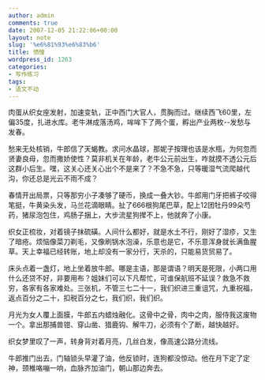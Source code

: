 ```yaml
---
author: admin
comments: true
date: 2007-12-05 21:22:06+00:00
layout: note
slug: '%e6%81%93%e6%83%b6'
title: 恓惶
wordpress_id: 1263
categories:
- 写作练习
tags:
- 语文不动
---
```


肉蛋从织女座发射，加速变轨，正中西门大官人，贯胸而过。继续西飞60里，左偏35度，扎进水库。老牛淋成落汤鸡，哞哞下了两个蛋，孵出产业两枚--发愁与发春。

愁来无处核销，牛郎信了天蝎教。求问水晶球，那妮子按理也该是水瓶，为何忽而贤妻良母，忽而撒娇使性？莫非机关在年龄，老牛公元前出生，咋就摸不透公元后这群小后生。嘿，这关心还关心出个不是来了？不急不急，只等暖湿气流爬越代沟，你还总是光云不雨不成？

春情开出局票，只等那穷小子凑够了硬币，换成一叠大钞。牛郎用门牙把裤子咬得笔挺，牛黄染头发，马兰花滴眼睛。扯了666根狗尾巴草，配上12团牡丹99朵芍药，猪尿泡包住，鸡肠子捆上，大步流星狗撵不上，他就奔了小康。

织女正梳妆，对着镜子抹硫磺。人间什么都好，就是水土不行，刚好了湿疹，又生了暗疮。烦恼像菜刀剃毛，又像刷锅水泡澡，乐意也是它，不乐意浑身就长满鱼腥草。天上幸福已经转账，地上却没有一家分行，天杀的，只能易货贸易了。

床头点着一盏灯，地上坐着放牛郎。哪是主语，那是谓语？明天是死限，小两口用什么还贷不好，非要用布？姐妹们可以下凡帮忙，可谁保航班不延误？救急不救穷，各家有各家难处。三张机，不管三七二十一，我们织进三重诅咒，九重祝福，返点百分之二十，扣税百分之七，我们织，我们织。

月光为女人覆上面膜，牛郎五内蜡烛融化。这骨中之骨，肉中之肉，服侍我这废物一个。拿出那捕兽钳、穿山凿、猎鹿钩、解牛刀，必须有个了断，越快越好。

织女梦里叹了一声，转身背对着月亮，几丝白发，像高速公路分流线。

牛郎推门出去，门轴锁头早灌了油，他反锁时，连狗都没惊动。他在月下定了定神，颈椎咯嘣一响，血脉齐加油门，朝山那边奔去。


